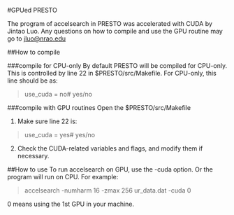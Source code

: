 #GPUed PRESTO

The program of accelsearch in PRESTO was accelerated with CUDA by Jintao Luo. Any questions on how to compile and use the GPU routine may go to jluo@nrao.edu

##How to compile

###compile for CPU-only
By default PRESTO will be compiled for CPU-only. This is controlled by line 22 in $PRESTO/src/Makefile. For CPU-only, this line should be as:
>use_cuda = no# yes/no

###compile with GPU routines
Open the $PRESTO/src/Makefile
1.	Make sure line 22 is:
>use_cuda = yes# yes/no
2.	Check the CUDA-related variables and flags, and modify them if necessary.

##How to use
To run accelsearch on GPU, use the -cuda option. Or the program will run on CPU. For example: 
>accelsearch -numharm 16 -zmax 256 ur_data.dat -cuda 0

0 means using the 1st GPU in your machine.